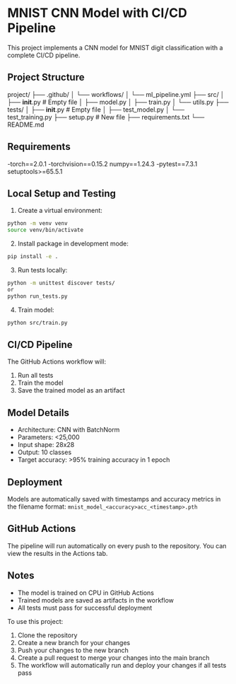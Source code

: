 # MNIST CNN Model with CI/CD Pipeline

This project implements a CNN model for MNIST digit classification with a complete CI/CD pipeline.

## Project Structure 

project/
├── .github/
│   └── workflows/
│       └── ml_pipeline.yml
├── src/
│   ├── __init__.py    # Empty file
│   ├── model.py
│   ├── train.py
│   └── utils.py
├── tests/
│   ├── __init__.py    # Empty file
│   ├── test_model.py
│   └── test_training.py
├── setup.py           # New file
├── requirements.txt
└── README.md


## Requirements
-torch==2.0.1
-torchvision==0.15.2
numpy==1.24.3
-pytest==7.3.1
setuptools>=65.5.1

## Local Setup and Testing

1. Create a virtual environment:
```bash
python -m venv venv
source venv/bin/activate
```

2. Install package in development mode:
```bash
pip install -e .
```

3. Run tests locally:
```bash
python -m unittest discover tests/
or
python run_tests.py
```

4. Train model:
```bash
python src/train.py
```


## CI/CD Pipeline

The GitHub Actions workflow will:
1. Run all tests
2. Train the model
3. Save the trained model as an artifact

## Model Details
- Architecture: CNN with BatchNorm
- Parameters: <25,000
- Input shape: 28x28
- Output: 10 classes
- Target accuracy: >95% training accuracy in 1 epoch

## Deployment
Models are automatically saved with timestamps and accuracy metrics in the filename format:
`mnist_model_<accuracy>acc_<timestamp>.pth`

## GitHub Actions
The pipeline will run automatically on every push to the repository. You can view the results in the Actions tab.

## Notes
- The model is trained on CPU in GitHub Actions
- Trained models are saved as artifacts in the workflow
- All tests must pass for successful deployment


To use this project:
1. Clone the repository
2. Create a new branch for your changes
3. Push your changes to the new branch
4. Create a pull request to merge your changes into the main branch
5. The workflow will automatically run and deploy your changes if all tests pass
